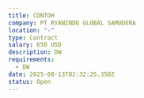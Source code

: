 ```yaml
---
title: CONTOH
company: PT RYANINDO GLOBAL SAMUDERA
location: "-"
type: Contract
salary: 650 USD
description: DW
requirements:
  - DW
date: 2025-08-13T02:32:25.358Z
status: Open
---
```

